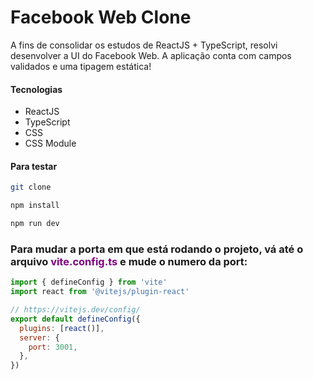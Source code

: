 # Facebook Web Clone

A fins de consolidar os estudos de ReactJS + TypeScript, resolvi desenvolver a UI do Facebook Web.
A aplicação conta com campos validados e uma tipagem estática!

#### Tecnologias
- ReactJS
- TypeScript
- CSS
- CSS Module

#### Para testar

```bash
git clone 
```

```bash
npm install
```

```bash
npm run dev
```

<h3>Para mudar a porta em que está rodando o projeto, vá até o arquivo <strong style="color: purple;">vite.config.ts</strong> e mude o numero da port: </h3>

```js
import { defineConfig } from 'vite'
import react from '@vitejs/plugin-react'

// https://vitejs.dev/config/
export default defineConfig({
  plugins: [react()],
  server: {
    port: 3001,
  },
})
```
